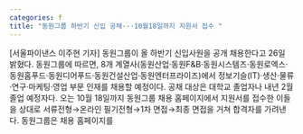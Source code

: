 ```yaml
---
categories: f
title: "동원그룹 하반기 신입 공채···10월18일까지 지원서 접수 "
---
```

[서울파이낸스 이주현 기자] 동원그룹이 올 하반기 신입사원을 공개 채용한다고 26일 밝혔다. 동원그룹에 따르면, 8개 계열사(동원산업·동원F&B·동원시스템즈·동원로엑스·동원홈푸드·동원디어푸드·동원건설산업·동원엔터프라이즈)에서 정보기슬(IT)·생산·물류·연구·마케팅·영업 부문 인재를 채용할 예정이다. 공채 대상은 대학교 졸업자나 내년 2월 졸업 예정자다. 오는 10월 18일까지 동원그룹 채용 홈페이지에서 지원서를 접수한 이들을 상대로 서류전형→온라인 필기전형→1차 면접→최종 면접을 거쳐 합격자를 가려낸다. 동원그룹은 채용 홈페이지를
